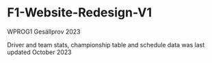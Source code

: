 # F1-Website-Redesign-V1
WPROG1 Gesällprov 2023

Driver and team stats, championship table and schedule data was last updated October 2023
